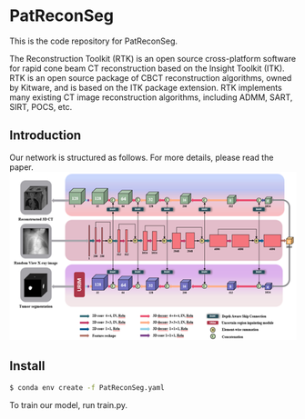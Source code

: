 # PatReconSeg
This is the code repository for PatReconSeg.

The Reconstruction Toolkit (RTK) is an open source cross-platform software for rapid cone beam CT reconstruction based on the Insight Toolkit (ITK). RTK is an open source package of CBCT reconstruction algorithms, owned by Kitware, and is based on the ITK package extension. RTK implements many existing CT image reconstruction algorithms, including ADMM, SART, SIRT, POCS, etc.

## Introduction
Our network is structured as follows.
For more details, please read the paper.
![image](image.png)


## Install
```sh
$ conda env create -f PatReconSeg.yaml
```


To train our model, run train.py.
